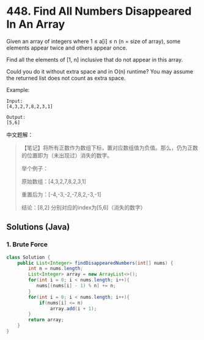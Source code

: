 # 448. Find All Numbers Disappeared In An Array

Given an array of integers where 1 ≤ a[i] ≤ n (n = size of array), some elements appear twice and others appear once.

Find all the elements of [1, n] inclusive that do not appear in this array.

Could you do it without extra space and in O(n) runtime? You may assume the returned list does not count as extra space.

Example:

```
Input:
[4,3,2,7,8,2,3,1]

Output:
[5,6]
```



中文题解：

>【笔记】将所有正数作为数组下标，置对应数组值为负值。那么，仍为正数的位置即为（未出现过）消失的数字。
>
>举个例子：
>
>原始数组：[4,3,2,7,8,2,3,1]
>
>重置后为：[-4,-3,-2,-7,8,2,-3,-1]
>
>结论：[8,2] 分别对应的index为[5,6]（消失的数字）



## Solutions (Java)

### 1. Brute Force

```java
class Solution {
    public List<Integer> findDisappearedNumbers(int[] nums) {
        int n = nums.length;
        List<Integer> array = new ArrayList<>();
        for(int i = 0; i < nums.length; i++){
           nums[(nums[i] - 1) % n] += n;
        }
        for(int i = 0; i < nums.length; i++){
            if(nums[i] <= n)
                array.add(i + 1);
        }
        return array;
    }
}
```





